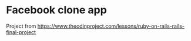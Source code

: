 # Facebook clone app

Project from https://www.theodinproject.com/lessons/ruby-on-rails-rails-final-project